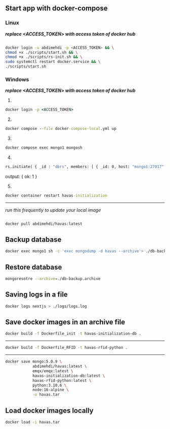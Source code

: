 ## Start app with docker-compose ##

### Linux ###
***replace <ACCESS_TOKEN> with access token of docker hub***
```sh

docker login -u abdimehdi -p <ACCESS_TOKEN> && \
chmod +x ./scripts/start.sh && \
chmod +x ./scripts/rs-init.sh && \
sudo systemctl restart docker.service && \
./scripts/start.sh

```

### Windows ###
***replace <ACCESS_TOKEN> with access token of docker hub***

1. 
```cmd
docker login -p <ACCESS_TOKEN>
```
2.
```cmd
docker compose --file docker-compose-local.yml up
```
3. 
```cmd
docker compose exec mongo1 mongosh
```
4. 
```cmd
rs.initiate( { _id : "dbrs", members: [ { _id: 0, host: "mongo1:27017" }, { _id: 1, host: "mongo2:27017" }, { _id: 2, host: "mongo3:27017" } ] })
```
output: { ok: 1 }

5.
```cmd
docker container restart havas-initialization
```



------
*run this frequently to update your local image*
```sh

docker pull abdimehdi/havas:latest

```

## Backup database ##


```sh
docker exec mongo1 sh -c 'exec mongodump -d havas --archive'> ./db-backup.archive
```

## Restore database ##

```sh
mongoresotre --archive=./db-backup.archive
```

## Saving logs in a file

```sh
docker logs nextjs > ./logs/logs.log
```

## Save docker images in an archive file


```sh
docker build -f Dockerfile_init -t havas-initialization-db .
```
---
```sh
docker build -f Dockerfile_RFID -t havas-rfid-python .
```
---
```sh
docker save mongo:5.0.9 \
            abdimehdi/havas:latest \
            emqx/emqx:latest \
            havas-initialization-db:latest \
            havas-rfid-python:latest \
            python:3.10.6 \
            node:16-alpine \
            -o havas.tar
```

## Load docker images locally

```sh
docker load -i havas.tar
```